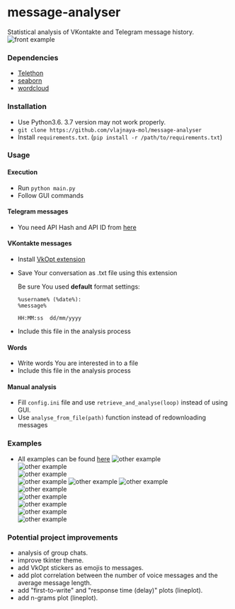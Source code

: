 # message-analyser
Statistical analysis of VKontakte and Telegram message history.
![front example](https://github.com/vlajnaya-mol/message-analyser/blob/master/examples/sample%20one/heat_map.png)

### Dependencies
* [Telethon](https://github.com/LonamiWebs/Telethon)
* [seaborn](https://github.com/mwaskom/seaborn)
* [wordcloud](https://github.com/amueller/word_cloud)

### Installation
* Use Python3.6. 3.7 version may not work properly.
* `git clone https://github.com/vlajnaya-mol/message-analyser`
* Install `requirements.txt`. (`pip install -r /path/to/requirements.txt`)

### Usage
#### Execution
* Run `python main.py`
* Follow GUI commands

#### Telegram messages
* You need API Hash and API ID from [here](https://core.telegram.org/api/obtaining_api_id)

#### VKontakte messages
* Install [VkOpt extension](http://vkopt.net/)
* Save Your conversation as .txt file using this extension

  Be sure You used **default** format settings:
  
  ```
  %username% (%date%):
  %message%
  
  HH:MM:ss  dd/mm/yyyy
  ```
* Include this file in the analysis process

#### Words
* Write words You are interested in to a file
* Include this file in the analysis process

#### Manual analysis
* Fill `config.ini` file and use `retrieve_and_analyse(loop)` instead of using GUI.
* Use `analyse_from_file(path)` function instead of redownloading messages

### Examples
* All examples can be found [here](examples/)
![other example](https://github.com/vlajnaya-mol/message-analyser/blob/master/examples/sample%20one/barplot_messages_per_day.png)	 
![other example](https://github.com/vlajnaya-mol/message-analyser/blob/master/examples/sample%20one/barplot_messages_per_minutes.png)	 
![other example](https://github.com/vlajnaya-mol/message-analyser/blob/master/examples/sample%20one/barplot_messages_per_weekday.png)	 
![other example](https://github.com/vlajnaya-mol/message-analyser/blob/master/examples/sample%20one/barplot_non_text_messages.png) 
![other example](https://github.com/vlajnaya-mol/message-analyser/blob/master/examples/sample%20one/distplot_messages_per_day.png)
![other example](https://github.com/vlajnaya-mol/message-analyser/blob/master/examples/sample%20one/lineplot_message_length.png)	 
![other example](https://github.com/vlajnaya-mol/message-analyser/blob/master/examples/sample%20one/lineplot_messages.png)	 
![other example](https://github.com/vlajnaya-mol/message-analyser/blob/master/examples/sample%20one/pie_messages_per_author.png)	 
![other example](https://github.com/vlajnaya-mol/message-analyser/blob/master/examples/sample%20one/stackplot_non_text_messages_percentage.png)	 
![other example](https://github.com/vlajnaya-mol/message-analyser/blob/master/examples/sample%20one/barplot_emojis.png)	 
![other example](https://github.com/vlajnaya-mol/message-analyser/blob/master/examples/sample%20one/wordcloud.png)

### Potential project improvements
- analysis of group chats.
- improve tkinter theme.
- add VkOpt stickers as emojis to messages.
- add plot correlation between the number of voice messages and the average message length.
- add "first-to-write" and "response time (delay)" plots (lineplot).
- add n-grams plot (lineplot).
